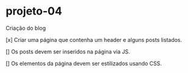 # projeto-04
Criação do blog

[x] Criar uma página que contenha um header e alguns posts listados.

[] Os posts devem ser inseridos na página via JS.

[] Os elementos  da página devem ser estilizados usando CSS.



